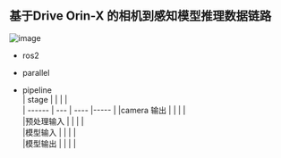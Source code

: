 ## 基于Drive Orin-X 的相机到感知模型推理数据链路      

![image](https://github.com/user-attachments/assets/88efc4b8-2a3e-4b17-b32f-04df72cb7047)


+ ros2

+ parallel

+ pipeline   
|    stage     |      |       |       |       
|    ------    | ---  | ----  |-----  |
|camera 输出   |      |       |       |       
|预处理输入    |      |       |       |   
|模型输入      |      |       |       |   
|模型输出      |      |       |       |      


